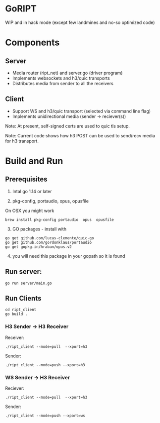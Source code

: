 # GoRIPT

WIP and in hack mode (except few landmines and no-so optimized code)

# Components

## Server

- Media router (ript_net) and server.go (driver program)
- Implements websockets and h3/quic transports
- Distributes media from sender to all the receivers

## Client

- Support WS and h3/quic transport (selected via command line flag)
- Implements unidirectional media (sender -> reciever(s))
   
Note: At present, self-signed certs are used to quic tls setup.

Note: Current code shows how h3 POST can be used to send/recv media for h3 transport.

# Build and Run

## Prerequisites

1. Intal go 1.14 or later

2. pkg-config, portaudio, opus, opusfile

On OSX you might work 
```
brew install pkg-config portaudio  opus  opusfile
```

3. GO packages - install with

```
go get github.com/lucas-clemente/quic-go
go get github.com/gordonklaus/portaudio
go get gopkg.in/hraban/opus.v2
```

4. you will need this package in your gopath so it is found

## Run server:

```
go run server/main.go
```

## Run Clients

```
cd ript_client
go build .
```

### H3 Sender -> H3 Receiver

Receiver:
```
./ript_client --mode=pull  --xport=h3 
```

Sender:
```
./ript_client --mode=push --xport=h3
```

### WS Sender -> H3 Receiver

Reciever: 
```
./ript_client --mode=pull  --xport=h3
```

Sender:
```
./ript_client --mode=push --xport=ws 
```



